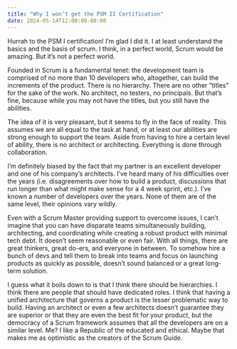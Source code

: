 ```yaml
---
title: "Why I won’t get the PSM II Certification"
date: 2024-05-14T12:00:00-08:00
---
```


Hurrah to the PSM I certification! I’m glad I did it. I at least understand the basics and the basis of scrum. I think, in a perfect world, Scrum would be amazing. But it’s not a perfect world. 

Founded in Scrum is a fundamental tenet: the development team is comprised of no more than 10 developers who, altogether, can build the increments of the product. There is no hierarchy. There are no other “titles” for the sake of the work. No architect, no testers, no principals. But that’s fine, because while you may not have the titles, but you still have the abilities.

The idea of it is very pleasant, but it seems to fly in the face of reality. This assumes we are all equal to the task at hand, or at least our abilities are strong enough to support the team. Aside from having to hire a certain level of ability, there is no architect or architecting. Everything is done through collaboration. 

I’m definitely biased by the fact that my partner is an excellent developer and one of his company’s architects. I’ve heard many of his difficulties over the years (i.e. disagreements over how to build a product, discussions that run longer than what might make sense for a 4 week sprint, etc.). I’ve known a number of developers over the years. None of them are of the same level, their opinions vary wildly. 

Even with a Scrum Master providing support to overcome issues, I can’t imagine that you can have disparate teams simultaneously building, architecting, and coordinating while creating a robust product with minimal tech debt. It doesn’t seem reasonable or even fair. With all things, there are great thinkers, great do-ers, and everyone in between. To somehow hire a bunch of devs and tell them to break into teams and focus on launching products as quickly as possible, doesn’t sound balanced or a great long-term solution. 

I guess what it boils down to is that I think there should be hierarchies. I think there are people that should have dedicated roles. I think that having a unified architecture that governs a product is the lesser problematic way to build. Having an architect or even a few architects doesn’t guarantee they are superior or that they are even the best fit for your product, but the democracy of a Scrum framework assumes that all the developers are on a similar level. Me? I like a Republic of the educated and ethical. Maybe that makes me as optimistic as the creators of the Scrum Guide.
